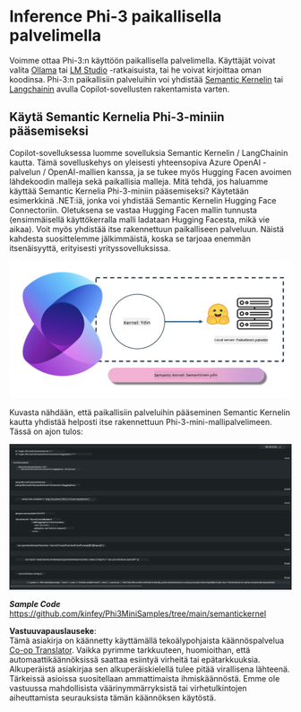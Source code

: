 <!--
CO_OP_TRANSLATOR_METADATA:
{
  "original_hash": "bcf5dd7031db0031abdb9dd0c05ba118",
  "translation_date": "2025-05-09T12:05:52+00:00",
  "source_file": "md/01.Introduction/03/Local_Server_Inference.md",
  "language_code": "fi"
}
-->
# **Inference Phi-3 paikallisella palvelimella**

Voimme ottaa Phi-3:n käyttöön paikallisella palvelimella. Käyttäjät voivat valita [Ollama](https://ollama.com) tai [LM Studio](https://llamaedge.com) -ratkaisuista, tai he voivat kirjoittaa oman koodinsa. Phi-3:n paikallisiin palveluihin voi yhdistää [Semantic Kernelin](https://github.com/microsoft/semantic-kernel?WT.mc_id=aiml-138114-kinfeylo) tai [Langchainin](https://www.langchain.com/) avulla Copilot-sovellusten rakentamista varten.

## **Käytä Semantic Kernelia Phi-3-miniin pääsemiseksi**

Copilot-sovelluksessa luomme sovelluksia Semantic Kernelin / LangChainin kautta. Tämä sovelluskehys on yleisesti yhteensopiva Azure OpenAI -palvelun / OpenAI-mallien kanssa, ja se tukee myös Hugging Facen avoimen lähdekoodin malleja sekä paikallisia malleja. Mitä tehdä, jos haluamme käyttää Semantic Kernelia Phi-3-miniin pääsemiseksi? Käytetään esimerkkinä .NET:iä, jonka voi yhdistää Semantic Kernelin Hugging Face Connectoriin. Oletuksena se vastaa Hugging Facen mallin tunnusta (ensimmäisellä käyttökerralla malli ladataan Hugging Facesta, mikä vie aikaa). Voit myös yhdistää itse rakennettuun paikalliseen palveluun. Näistä kahdesta suosittelemme jälkimmäistä, koska se tarjoaa enemmän itsenäisyyttä, erityisesti yrityssovelluksissa.

![sk](../../../../../translated_images/sk.c244b32f4811c6f0938b9e95b0b2f4b28105bff6495bdc3b24cd42b3e3e89bb9.fi.png)

Kuvasta nähdään, että paikallisiin palveluihin pääseminen Semantic Kernelin kautta yhdistää helposti itse rakennettuun Phi-3-mini-mallipalvelimeen. Tässä on ajon tulos:

![skrun](../../../../../translated_images/skrun.fb7a635a22ae8b7919d6e15c0eb27262526ed69728c5a1d2773a97d4562657c7.fi.png)

***Sample Code*** https://github.com/kinfey/Phi3MiniSamples/tree/main/semantickernel

**Vastuuvapauslauseke**:  
Tämä asiakirja on käännetty käyttämällä tekoälypohjaista käännöspalvelua [Co-op Translator](https://github.com/Azure/co-op-translator). Vaikka pyrimme tarkkuuteen, huomioithan, että automaattikäännöksissä saattaa esiintyä virheitä tai epätarkkuuksia. Alkuperäistä asiakirjaa sen alkuperäiskielellä tulee pitää virallisena lähteenä. Tärkeissä asioissa suositellaan ammattimaista ihmiskäännöstä. Emme ole vastuussa mahdollisista väärinymmärryksistä tai virhetulkintojen aiheuttamista seurauksista tämän käännöksen käytöstä.